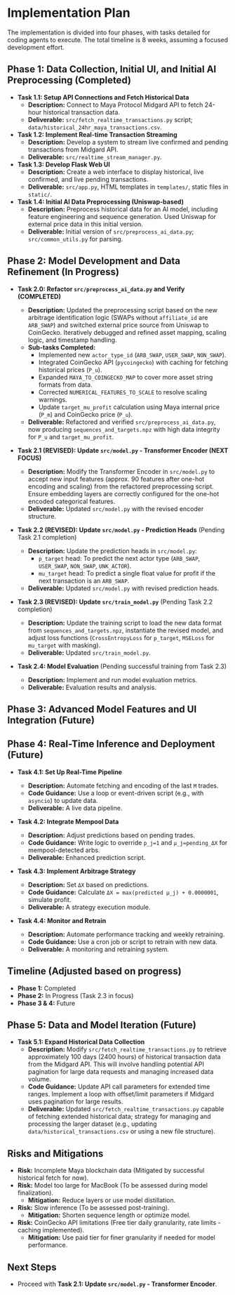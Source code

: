 # Implementation Plan

The implementation is divided into four phases, with tasks detailed for coding agents to execute. The total timeline is 8 weeks, assuming a focused development effort.

## Phase 1: Data Collection, Initial UI, and Initial AI Preprocessing (Completed)

*   **Task 1.1: Setup API Connections and Fetch Historical Data**
    *   **Description:** Connect to Maya Protocol Midgard API to fetch 24-hour historical transaction data.
    *   **Deliverable:** `src/fetch_realtime_transactions.py` script; `data/historical_24hr_maya_transactions.csv`.
*   **Task 1.2: Implement Real-time Transaction Streaming**
    *   **Description:** Develop a system to stream live confirmed and pending transactions from Midgard API.
    *   **Deliverable:** `src/realtime_stream_manager.py`.
*   **Task 1.3: Develop Flask Web UI**
    *   **Description:** Create a web interface to display historical, live confirmed, and live pending transactions.
    *   **Deliverable:** `src/app.py`, HTML templates in `templates/`, static files in `static/`.
*   **Task 1.4: Initial AI Data Preprocessing (Uniswap-based)**
    *   **Description:** Preprocess historical data for an AI model, including feature engineering and sequence generation. Used Uniswap for external price data in this initial version.
    *   **Deliverable:** Initial version of `src/preprocess_ai_data.py`; `src/common_utils.py` for parsing.

## Phase 2: Model Development and Data Refinement (In Progress)

*   **Task 2.0: Refactor `src/preprocess_ai_data.py` and Verify (COMPLETED)**
    *   **Description:** Updated the preprocessing script based on the new arbitrage identification logic (SWAPs without `affiliate_id` are `ARB_SWAP`) and switched external price source from Uniswap to CoinGecko. Iteratively debugged and refined asset mapping, scaling logic, and timestamp handling.
    *   **Sub-tasks Completed:**
        *   Implemented new `actor_type_id` (`ARB_SWAP`, `USER_SWAP`, `NON_SWAP`).
        *   Integrated CoinGecko API (`pycoingecko`) with caching for fetching historical prices (`P_u`).
        *   Expanded `MAYA_TO_COINGECKO_MAP` to cover more asset string formats from data.
        *   Corrected `NUMERICAL_FEATURES_TO_SCALE` to resolve scaling warnings.
        *   Update `target_mu_profit` calculation using Maya internal price (`P_m`) and CoinGecko price (`P_u`).
    *   **Deliverable:** Refactored and verified `src/preprocess_ai_data.py`, now producing `sequences_and_targets.npz` with high data integrity for `P_u` and `target_mu_profit`.

*   **Task 2.1 (REVISED): Update `src/model.py` - Transformer Encoder (NEXT FOCUS)**
    *   **Description:** Modify the Transformer Encoder in `src/model.py` to accept new input features (approx. 90 features after one-hot encoding and scaling) from the refactored preprocessing script. Ensure embedding layers are correctly configured for the one-hot encoded categorical features.
    *   **Deliverable:** Updated `src/model.py` with the revised encoder structure.

*   **Task 2.2 (REVISED): Update `src/model.py` - Prediction Heads** (Pending Task 2.1 completion)
    *   **Description:** Update the prediction heads in `src/model.py`:
        *   `p_target` head: To predict the next actor type (`ARB_SWAP`, `USER_SWAP`, `NON_SWAP`, `UNK_ACTOR`).
        *   `mu_target` head: To predict a single float value for profit if the next transaction is an `ARB_SWAP`.
    *   **Deliverable:** Updated `src/model.py` with revised prediction heads.

*   **Task 2.3 (REVISED): Update `src/train_model.py`** (Pending Task 2.2 completion)
    *   **Description:** Update the training script to load the new data format from `sequences_and_targets.npz`, instantiate the revised model, and adjust loss functions (`CrossEntropyLoss` for `p_target`, `MSELoss` for `mu_target` with masking).
    *   **Deliverable:** Updated `src/train_model.py`.

*   **Task 2.4: Model Evaluation** (Pending successful training from Task 2.3)
    *   **Description:** Implement and run model evaluation metrics.
    *   **Deliverable:** Evaluation results and analysis.

## Phase 3: Advanced Model Features and UI Integration (Future)

## Phase 4: Real-Time Inference and Deployment (Future)
- **Task 4.1: Set Up Real-Time Pipeline**
  - **Description:** Automate fetching and encoding of the last `M` trades.
  - **Code Guidance:** Use a loop or event-driven script (e.g., with `asyncio`) to update data.
  - **Deliverable:** A live data pipeline.

- **Task 4.2: Integrate Mempool Data**
  - **Description:** Adjust predictions based on pending trades.
  - **Code Guidance:** Write logic to override `p_j=1` and `μ_j=pending_ΔX` for mempool-detected arbs.
  - **Deliverable:** Enhanced prediction script.

- **Task 4.3: Implement Arbitrage Strategy**
  - **Description:** Set `ΔX` based on predictions.
  - **Code Guidance:** Calculate `ΔX = max(predicted μ_j) + 0.0000001`, simulate profit.
  - **Deliverable:** A strategy execution module.

- **Task 4.4: Monitor and Retrain**
  - **Description:** Automate performance tracking and weekly retraining.
  - **Code Guidance:** Use a cron job or script to retrain with new data.
  - **Deliverable:** A monitoring and retraining system.

## Timeline (Adjusted based on progress)
- **Phase 1:** Completed
- **Phase 2:** In Progress (Task 2.3 in focus)
- **Phase 3 & 4:** Future

## Phase 5: Data and Model Iteration (Future)

*   **Task 5.1: Expand Historical Data Collection**
    *   **Description:** Modify `src/fetch_realtime_transactions.py` to retrieve approximately 100 days (2400 hours) of historical transaction data from the Midgard API. This will involve handling potential API pagination for large data requests and managing increased data volume.
    *   **Code Guidance:** Update API call parameters for extended time ranges. Implement a loop with offset/limit parameters if Midgard uses pagination for large results.
    *   **Deliverable:** Updated `src/fetch_realtime_transactions.py` capable of fetching extended historical data; strategy for managing and processing the larger dataset (e.g., updating `data/historical_transactions.csv` or using a new file structure).

## Risks and Mitigations
- **Risk:** Incomplete Maya blockchain data (Mitigated by successful historical fetch for now).
- **Risk:** Model too large for MacBook (To be assessed during model finalization).
  - **Mitigation:** Reduce layers or use model distillation.
- **Risk:** Slow inference (To be assessed post-training).
  - **Mitigation:** Shorten sequence length or optimize model.
- **Risk:** CoinGecko API limitations (Free tier daily granularity, rate limits - caching implemented).
  - **Mitigation:** Use paid tier for finer granularity if needed for model performance.

## Next Steps
- Proceed with **Task 2.1: Update `src/model.py` - Transformer Encoder**.